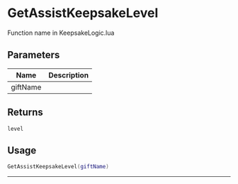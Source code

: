 # GetAssistKeepsakeLevel

Function name in KeepsakeLogic.lua

## Parameters

| Name     | Description |
| -------- | ----------- |
| giftName |             |

## Returns

`level`

## Usage

```lua
GetAssistKeepsakeLevel(giftName)
```

---
